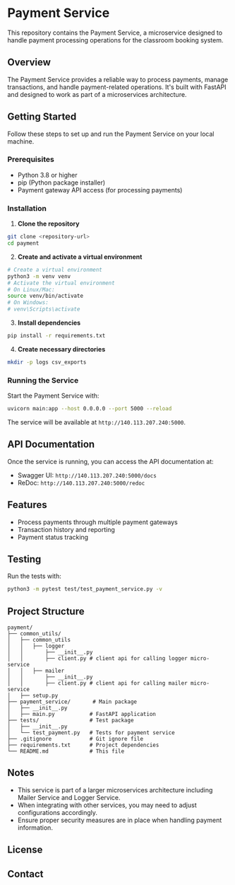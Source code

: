 # Payment Service

This repository contains the Payment Service, a microservice designed to handle payment processing operations for the classroom booking system.

## Overview

The Payment Service provides a reliable way to process payments, manage transactions, and handle payment-related operations. It's built with FastAPI and designed to work as part of a microservices architecture.

## Getting Started

Follow these steps to set up and run the Payment Service on your local machine.

### Prerequisites

- Python 3.8 or higher
- pip (Python package installer)
- Payment gateway API access (for processing payments)

### Installation

1. **Clone the repository**
```bash
git clone <repository-url>
cd payment
```

2. **Create and activate a virtual environment**
```bash
# Create a virtual environment
python3 -m venv venv
# Activate the virtual environment
# On Linux/Mac:
source venv/bin/activate
# On Windows:
# venv\Scripts\activate
```

3. **Install dependencies**
```bash
pip install -r requirements.txt
```

4. **Create necessary directories**
```bash
mkdir -p logs csv_exports
```

### Running the Service

Start the Payment Service with:
```bash
uvicorn main:app --host 0.0.0.0 --port 5000 --reload
```

The service will be available at `http://140.113.207.240:5000`.

## API Documentation

Once the service is running, you can access the API documentation at:
- Swagger UI: `http://140.113.207.240:5000/docs`
- ReDoc: `http://140.113.207.240:5000/redoc`

## Features

- Process payments through multiple payment gateways
- Transaction history and reporting
- Payment status tracking

## Testing

Run the tests with:
```bash
python3 -m pytest test/test_payment_service.py -v
```

## Project Structure

```
payment/
├── common_utils/      
│   ├── common_utils
│   │   ├── logger
│   │       ├── __init__.py
│   │       ├── client.py # client api for calling logger micro-service
│   │   ├── mailer
│   │       ├── __init__.py
│   │       ├── client.py # client api for calling mailer micro-service
│   ├── setup.py              
├── payment_service/       # Main package
│   ├── __init__.py
│   ├── main.py           # FastAPI application
├── tests/                # Test package
│   ├── __init__.py
│   └── test_payment.py   # Tests for payment service
├── .gitignore            # Git ignore file
├── requirements.txt      # Project dependencies
└── README.md             # This file
```

## Notes

- This service is part of a larger microservices architecture including Mailer Service and Logger Service.
- When integrating with other services, you may need to adjust configurations accordingly.
- Ensure proper security measures are in place when handling payment information.

## License


## Contact
